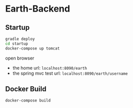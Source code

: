 # Earth-Backend

## Startup

```bash
gradle deploy
cd startup
docker-compose up tomcat
```

open browser
- the home url: `localhost:8090/earth`
- the spring mvc test url: `localhost:8090/earth/username`

## Docker Build 

```bash
docker-compose build

```